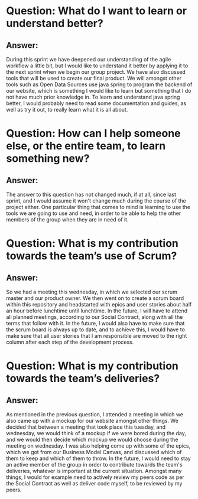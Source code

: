 # Question: What do I want to learn or understand better?
## Answer: 
During this sprint we have deepened our understanding of the agile workflow
a little bit, but I would like to understand it better by applying it to the
next sprint when we begin our group project. We have also discussed tools
that will be used to create our final product. We will amongst other tools
such as Open Data Sources use java spring to program the backend of our 
website, which is something I would like to learn but something that I do
not have much prior knowledge in. To learn and understand java spring 
better, I would probably need to read some documentation and guides, as well
as try it out, to really learn what it is all about. 

# Question: How can I help someone else, or the entire team, to learn something new?
## Answer: 
The answer to this question has not changed much, if at all, since last sprint,
and I would assume it won't change much during the course of the project either.
One particular thing that comes to mind is learning to use the tools we are going 
to use and need, in order to be able to help the other members of the group when
they are in need of it.

# Question: What is my contribution towards the team’s use of Scrum?
## Answer: 
So we had a meeting this wednesday, in which we selected our scrum master
and our product owner. We then went on to create a scrum board within
this repository and headstarted with epics and user stories about
half an hour before lunchtime until lunchtime. In the future, I will
have to attend all planned meetings, according to our Social Contract,
along with all the terms that follow with it. In the future, I would also
have to make sure that the scrum board is always up to date, and to achieve
this, I would have to make sure that all user stories that I am responsible
are moved to the right column after each step of the development process.

# Question: What is my contribution towards the team’s deliveries?
## Answer: 
As mentioned in the previous question, I attended a meeting in which we
also came up with a mockup for our website amongst other things. We decided
that between a meeting that took place this tuesday, and wednesday, we would
think of a mockup if we were bored during the day, and we would then decide
which mockup we would choose during the meeting on wednesday. I was also
helping come up with some of the epics, which we got from our Business Model
Canvas, and discussed which of them to keep and which of them to throw. 
In the future, I would need to stay an active member of the group in order
to contribute towards the team's deliveries, whatever is important at 
the current situation. Amongst many things, I would for example need to 
actively review my peers code as per the Social Contract as well as deliver 
code myself, to be reviewed by my peers.
